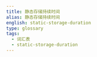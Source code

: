 ```yaml
---
title: 静态存储持续时间
alias: 静态存储持续时间
english: static-storage-duration
type: glossary
tags:
  - 词汇表
  - static-storage-duration
---
```

